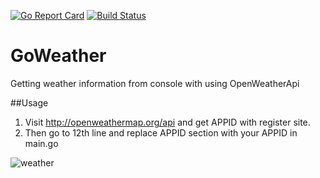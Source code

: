 [![Go Report Card](https://goreportcard.com/badge/semihtok/GoWeather)](http://goreportcard.com/report/github.com/semihtok/GoWeather)
[![Build Status](https://travis-ci.org/semihtok/GoWeather)](https://travis-ci.org/semihtok/GoWeather)

# GoWeather
Getting weather information from console with using OpenWeatherApi

##Usage

1. Visit http://openweathermap.org/api and get APPID with register site. 
2. Then go to 12th line and replace APPID section with your APPID in main.go 

![weather](https://cloud.githubusercontent.com/assets/9590275/15420554/10c57b5a-1e76-11e6-9f02-f2f62fc5ae1e.gif)
